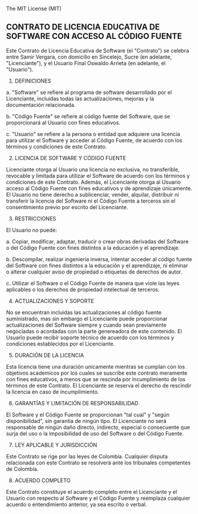 The MIT License (MIT)

## CONTRATO DE LICENCIA EDUCATIVA DE SOFTWARE CON ACCESO AL CÓDIGO FUENTE

Este Contrato de Licencia Educativa de Software (el "Contrato") se celebra entre Samir Vergara, con domicilio en Sincelejo, Sucre (en adelante, "Licenciante"), y el Usuario Final Oswaldo Arrieta (en adelante, el "Usuario").

1. DEFINICIONES

a. "Software" se refiere al programa de software desarrollado por el Licenciante, incluidas todas las actualizaciones, mejoras y la documentación relacionada.

b. "Código Fuente" se refiere al código fuente del Software, que se proporcionará al Usuario con fines educativos.

c. "Usuario" se refiere a la persona o entidad que adquiere una licencia para utilizar el Software y acceder al Código Fuente, de acuerdo con los términos y condiciones de este Contrato.

2. LICENCIA DE SOFTWARE Y CÓDIGO FUENTE

Licenciante otorga al Usuario una licencia no exclusiva, no transferible, revocable y limitada para utilizar el Software de acuerdo con los términos y condiciones de este Contrato. Además, el Licenciante otorga al Usuario acceso al Código Fuente con fines educativos y de aprendizaje únicamente. El Usuario no tiene derecho a sublicenciar, vender, alquilar, distribuir ni transferir la licencia del Software ni el Código Fuente a terceros sin el consentimiento previo por escrito del Licenciante.

3. RESTRICCIONES

El Usuario no puede:

a. Copiar, modificar, adaptar, traducir o crear obras derivadas del Software o del Código Fuente con fines distintos a la educación y el aprendizaje.

b. Descompilar, realizar ingeniería inversa, intentar acceder al código fuente del Software con fines distintos a la educación y el aprendizaje, ni eliminar o alterar cualquier aviso de propiedad o etiquetas de derechos de autor.

c. Utilizar el Software o el Código Fuente de manera que viole las leyes aplicables o los derechos de propiedad intelectual de terceros.

4. ACTUALIZACIONES Y SOPORTE

No se encuentran incluidas las actualizaciones al código fuente suministrado, mas sin embargo el Licenciante puede proporcionar actualizaciones del Software siempre y cuando sean previamente negociadas o acordadas con la parte genereadora de este contenido. El Usuario puede recibir soporte técnico de acuerdo con los términos y condiciones establecidos por el Licenciante.

5. DURACIÓN DE LA LICENCIA

Esta licencia tiene una duración unicamente mientras se cumplan con los objetivos academicos por los cuales se suscribe este contrato meramente con fines educativos, a menos que se rescinda por incumplimiento de los términos de este Contrato. El Licenciante se reserva el derecho de rescindir la licencia en caso de incumplimiento.

6. GARANTÍAS Y LIMITACIÓN DE RESPONSABILIDAD

El Software y el Código Fuente se proporcionan "tal cual" y "según disponibilidad", sin garantía de ningún tipo. El Licenciante no será responsable de ningún daño directo, indirecto, especial o consecuente que surja del uso o la imposibilidad de uso del Software o del Código Fuente.

7. LEY APLICABLE Y JURISDICCIÓN

Este Contrato se rige por las leyes de Colombia. Cualquier disputa relacionada con este Contrato se resolverá ante los tribunales competentes de Colombia.

8. ACUERDO COMPLETO

Este Contrato constituye el acuerdo completo entre el Licenciante y el Usuario con respecto al Software y el Código Fuente y reemplaza cualquier acuerdo o entendimiento anterior, ya sea escrito o verbal.

